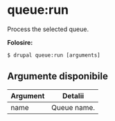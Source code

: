 # queue:run
Process the selected queue.

**Folosire:**
```
$ drupal queue:run [arguments]
```

## Argumente disponibile
Argument | Detalii
---------|-------------
name | Queue name.
